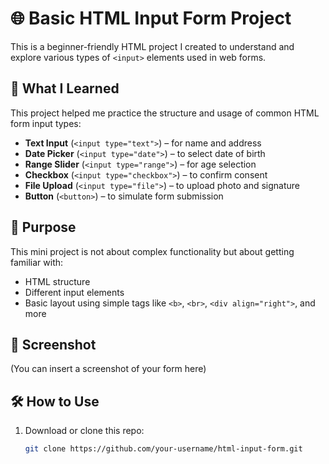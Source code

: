 # 🌐 Basic HTML Input Form Project

This is a beginner-friendly HTML project I created to understand and explore various types of `<input>` elements used in web forms.

## 🚀 What I Learned

This project helped me practice the structure and usage of common HTML form input types:

- **Text Input** (`<input type="text">`) – for name and address  
- **Date Picker** (`<input type="date">`) – to select date of birth  
- **Range Slider** (`<input type="range">`) – for age selection  
- **Checkbox** (`<input type="checkbox">`) – to confirm consent  
- **File Upload** (`<input type="file">`) – to upload photo and signature  
- **Button** (`<button>`) – to simulate form submission  

## 🧠 Purpose

This mini project is not about complex functionality but about getting familiar with:

- HTML structure
- Different input elements
- Basic layout using simple tags like `<b>`, `<br>`, `<div align="right">`, and more

## 📸 Screenshot

(You can insert a screenshot of your form here)

## 🛠️ How to Use

1. Download or clone this repo:
   ```bash
   git clone https://github.com/your-username/html-input-form.git
